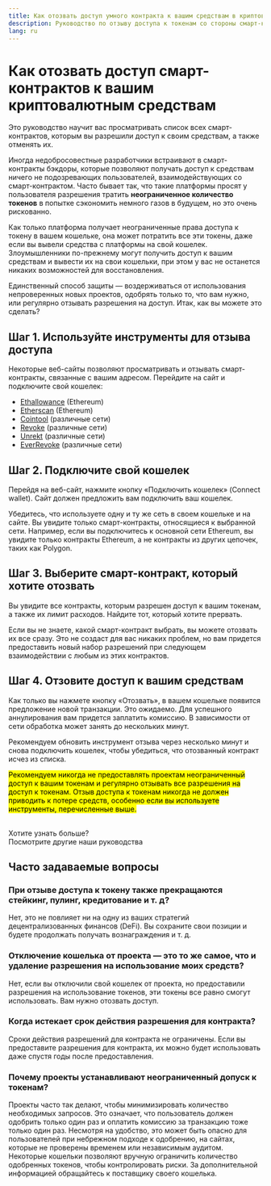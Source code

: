 ```yaml
---
title: Как отозвать доступ умного контракта к вашим средствам в криптовалюте
description: Руководство по отзыву доступа к токенам со стороны смарт-контрактов, эксплуатирующих их в своих целях
lang: ru
---
```


# Как отозвать доступ смарт-контрактов к вашим криптовалютным средствам

Это руководство научит вас просматривать список всех смарт-контрактов, которым вы разрешили доступ к своим средствам, а также отменять их.

Иногда недобросовестные разработчики встраивают в смарт-контракты бэкдоры, которые позволяют получать доступ к средствам ничего не подозревающих пользователей, взаимодействующих со смарт-контрактом. Часто бывает так, что такие платформы просят у пользователя разрешения тратить **неограниченное количество токенов** в попытке сэкономить немного газов в будущем, но это очень рискованно.

Как только платформа получает неограниченные права доступа к токену в вашем кошельке, она может потратить все эти токены, даже если вы вывели средства с платформы на свой кошелек. Злоумышленники по-прежнему могут получить доступ к вашим средствам и вывести их на свои кошельки, при этом у вас не останется никаких возможностей для восстановления.

Единственный способ защиты — воздерживаться от использования непроверенных новых проектов, одобрять только то, что вам нужно, или регулярно отзывать разрешения на доступ. Итак, как вы можете это сделать?

## Шаг 1. Используйте инструменты для отзыва доступа

Некоторые веб-сайты позволяют просматривать и отзывать смарт-контракты, связанные с вашим адресом. Перейдите на сайт и подключите свой кошелек:

- [Ethallowance](https://ethallowance.com/) (Ethereum)
- [Etherscan](https://etherscan.io/tokenapprovalchecker) (Ethereum)
- [Cointool](https://cointool.app/approve/eth) (различные сети)
- [Revoke](https://revoke.cash/) (различные сети)
- [Unrekt](https://app.unrekt.net/) (различные сети)
- [EverRevoke](https://everrise.com/everrevoke/) (различные сети)

## Шаг 2. Подключите свой кошелек

Перейдя на веб-сайт, нажмите кнопку «Подключить кошелек» (Connect wallet). Сайт должен предложить вам подключить ваш кошелек.

Убедитесь, что используете одну и ту же сеть в своем кошельке и на сайте. Вы увидите только смарт-контракты, относящиеся к выбранной сети. Например, если вы подключитесь к основной сети Ethereum, вы увидите только контракты Ethereum, а не контракты из других цепочек, таких как Polygon.

## Шаг 3. Выберите смарт-контракт, который хотите отозвать

Вы увидите все контракты, которым разрешен доступ к вашим токенам, а также их лимит расходов. Найдите тот, который хотите прервать.

Если вы не знаете, какой смарт-контракт выбрать, вы можете отозвать их все сразу. Это не создаст для вас никаких проблем, но вам придется предоставить новый набор разрешений при следующем взаимодействии с любым из этих контрактов.

## Шаг 4. Отзовите доступ к вашим средствам

Как только вы нажмете кнопку «Отозвать», в вашем кошельке появится предложение новой транзакции. Это ожидаемо. Для успешного аннулирования вам придется заплатить комиссию. В зависимости от сети обработка может занять до нескольких минут.

Рекомендуем обновить инструмент отзыва через несколько минут и снова подключить кошелек, чтобы убедиться, что отозванный контракт исчез из списка.

<mark>Рекомендуем никогда не предоставлять проектам неограниченный доступ к вашим токенам и регулярно отзывать все разрешения на доступ к токенам. Отзыв доступа к токенам никогда не должен приводить к потере средств, особенно если вы используете инструменты, перечисленные выше.</mark>

 <br />

<Alert className="justify-between">
  <AlertEmoji text=":eyes:" />
  <div>Хотите узнать больше?</div>
  <ButtonLink href="/guides/">
    Посмотрите другие наши руководства
  </ButtonLink>
</Alert>

## Часто задаваемые вопросы

### При отзыве доступа к токену также прекращаются стейкинг, пулинг, кредитование и т. д?

Нет, это не повлияет ни на одну из ваших стратегий децентрализованных финансов (DeFi). Вы сохраните свои позиции и будете продолжать получать вознаграждения и т. д.

### Отключение кошелька от проекта — это то же самое, что и удаление разрешения на использование моих средств?

Нет, если вы отключили свой кошелек от проекта, но предоставили разрешения на использование токенов, эти токены все равно смогут использовать. Вам нужно отозвать доступ.

### Когда истекает срок действия разрешения для контракта?

Сроки действия разрешений для контракта не ограничены. Если вы предоставите разрешения для контракта, их можно будет использовать даже спустя годы после предоставления.

### Почему проекты устанавливают неограниченный допуск к токенам?

Проекты часто так делают, чтобы минимизировать количество необходимых запросов. Это означает, что пользователь должен одобрить только один раз и оплатить комиссию за транзакцию тоже только один раз. Несмотря на удобство, это может быть опасно для пользователей при небрежном подходе к одобрению, на сайтах, которые не проверены временем или независимым аудитом. Некоторые кошельки позволяют вручную ограничить количество одобренных токенов, чтобы контролировать риски. За дополнительной информацией обращайтесь к поставщику своего кошелька.
